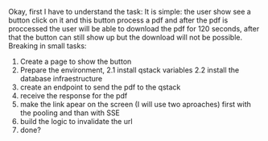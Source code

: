 Okay, first I have to understand the task:
It is simple: the user show see a button click on it and this button process a pdf and after the pdf is proccessed the user will be able to download the pdf for 120 seconds, after that the button can still show up but the download will not be possible.
Breaking in small tasks:
1. Create a page to show the button
2. Prepare the environment,
2.1 install qstack variables
2.2 install the database infraestructure
3. create an endpoint to send the pdf to the qstack
4. receive the response for the pdf
5. make the link apear on the screen (I will use two aproaches) first with the pooling and than with SSE
6. build the logic to invalidate the url
7. done?
